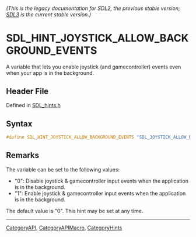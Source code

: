 ###### (This is the legacy documentation for SDL2, the previous stable version; [SDL3](https://wiki.libsdl.org/SDL3/) is the current stable version.)
# SDL_HINT_JOYSTICK_ALLOW_BACKGROUND_EVENTS

A variable that lets you enable joystick (and gamecontroller) events even when your app is in the background.

## Header File

Defined in [SDL_hints.h](https://github.com/libsdl-org/SDL/blob/SDL2/include/SDL_hints.h)

## Syntax

```c
#define SDL_HINT_JOYSTICK_ALLOW_BACKGROUND_EVENTS "SDL_JOYSTICK_ALLOW_BACKGROUND_EVENTS"
```

## Remarks

The variable can be set to the following values:

- "0": Disable joystick & gamecontroller input events when the application
  is in the background.
- "1": Enable joystick & gamecontroller input events when the application
  is in the background.

The default value is "0". This hint may be set at any time.

----
[CategoryAPI](CategoryAPI), [CategoryAPIMacro](CategoryAPIMacro), [CategoryHints](CategoryHints)

